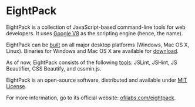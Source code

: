 # EightPack #

EightPack is a collection of JavaScript-based command-line tools for web
developers. It uses [Google V8](http://code.google.com/p/v8/)
as the scripting engine (hence, the name).

EightPack can be [built](http://ofilabs.com/eightpack/build) on all major
desktop platforms (Windows, Mac OS X, Linux). Binaries for Windows
and Mac OS X are available for [download](http://ofilabs.com/eightpack/download).

As of now, EightPack consists of the following [tools](http://ofilabs.com/eightpack/tools): JSLint, JSHint, JS
Beautifier, CSS Beautify, and cssmin.js.

EightPack is an open-source software, distributed and available under
[MIT License](http://ofilabs.com/eightpack/license).

For more information, go to its official website:
[ofilabs.com/eightpack](http://ofilabs.com/eightpack).
